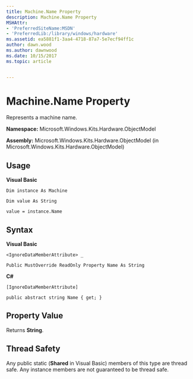 ```yaml
---
title: Machine.Name Property
description: Machine.Name Property
MSHAttr:
- 'PreferredSiteName:MSDN'
- 'PreferredLib:/library/windows/hardware'
ms.assetid: ea5881f1-3aa4-4718-87a7-5e7ecf94ff1c
author: dawn.wood
ms.author: dawnwood
ms.date: 10/15/2017
ms.topic: article


---
```


# Machine.Name Property


Represents a machine name.

**Namespace:** Microsoft.Windows.Kits.Hardware.ObjectModel

**Assembly:** Microsoft.Windows.Kits.Hardware.ObjectModel (in Microsoft.Windows.Kits.Hardware.ObjectModel)

## <span id="Usage"></span><span id="usage"></span><span id="USAGE"></span>Usage


**Visual Basic**

`Dim instance As Machine`

`Dim value As String`

`value = instance.Name`

## <span id="Syntax"></span><span id="syntax"></span><span id="SYNTAX"></span>Syntax


**Visual Basic**

`<IgnoreDataMemberAttribute> _`

`Public MustOverride ReadOnly Property Name As String`

**C#**

`[IgnoreDataMemberAttribute]`

`public abstract string Name { get; }`

## <span id="Property_Value"></span><span id="property_value"></span><span id="PROPERTY_VALUE"></span>Property Value


Returns **String**.

## <span id="Thread_Safety"></span><span id="thread_safety"></span><span id="THREAD_SAFETY"></span>Thread Safety


Any public static (**Shared** in Visual Basic) members of this type are thread safe. Any instance members are not guaranteed to be thread safe.

 

 






